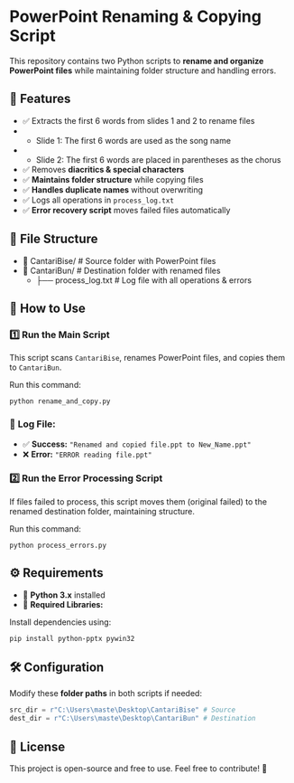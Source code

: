 # PowerPoint Renaming & Copying Script

This repository contains two Python scripts to **rename and organize PowerPoint files** while maintaining folder structure and handling errors.

## 📌 Features

- ✅ Extracts the first 6 words from slides 1 and 2 to rename files
- * Slide 1: The first 6 words are used as the song name
- * Slide 2: The first 6 words are placed in parentheses as the chorus
- ✅ Removes **diacritics & special characters**
- ✅ **Maintains folder structure** while copying files
- ✅ **Handles duplicate names** without overwriting
- ✅ Logs all operations in `process_log.txt`
- ✅ **Error recovery script** moves failed files automatically

## 📂 File Structure

- 📁 CantariBise/ # Source folder with PowerPoint files
- 📁 CantariBun/ # Destination folder with renamed files
  - ├── process_log.txt # Log file with all operations & errors

## 🚀 How to Use

### 1️⃣ **Run the Main Script**

This script scans `CantariBise`, renames PowerPoint files, and copies them to `CantariBun`.

Run this command:
```
python rename_and_copy.py
```

### 📝 **Log File:**
* ✅ **Success:** `"Renamed and copied file.ppt to New_Name.ppt"`
* ❌ **Error:** `"ERROR reading file.ppt"`

### 2️⃣ **Run the Error Processing Script**

If files failed to process, this script moves them (original failed) to the renamed destination folder, maintaining structure.

Run this command:
```
python process_errors.py
```

## ⚙️ Requirements

- 📌 **Python 3.x** installed
- 📌 **Required Libraries:**

Install dependencies using:
```
pip install python-pptx pywin32
```

## 🛠 Configuration

Modify these **folder paths** in both scripts if needed:

```python
src_dir = r"C:\Users\maste\Desktop\CantariBise" # Source
dest_dir = r"C:\Users\maste\Desktop\CantariBun" # Destination
```

## 📜 License

This project is open-source and free to use. Feel free to contribute! 🚀
